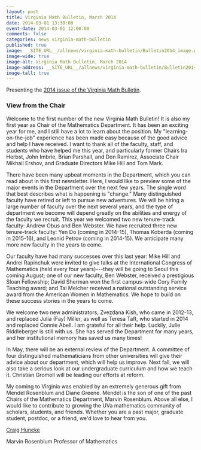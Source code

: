 ```yaml
---
layout: post
title: Virginia Math Bulletin, March 2014
date: 2014-03-01 13:30:00
event-date: 2014-03-01 12:00:00
comments: false
categories: news virginia-math-bulletin
published: true
image: __SITE_URL__/allnews/virginia-math-bulletin/Bulletin2014_image.png
image-wide: true
image-alt: Virginia Math Bulletin, March 2014
image-address: __SITE_URL__/allnews/virginia-math-bulletin/Bulletin2014.pdf
image-tall: true
---
```


Presenting the [2014 issue of the Virginia Math Bulletin]({{site.url}}/allnews/virginia-math-bulletin/Bulletin2014.pdf).

<!--more-->

<h3 class="mt-5 mb-3">View from the Chair</h3>

Welcome to the first number of the new Virginia Math Bulletin! It is also my first year as Chair of the
Mathematics Department. It has been an exciting year for me, and I still have a lot to learn about the
position. My "learning-on-the-job" experience has been made easy because of the good advice and
help I have received. I want to thank all of the faculty, staff, and students who have helped me this
year, and particularly former Chairs Ira Herbst, John Imbrie, Brian Parshall, and Don Ramirez,
Associate Chair Mikhail Ershov, and Graduate Directors Mike Hill and Tom Mark.

There have been many upbeat moments in the Department,
which you can read about in this first newsletter. Here, I would
like to preview some of the major events in the Department over
the next few years. The single word that best describes what is
happening is "change." Many distinguished faculty have retired
or left to pursue new adventures. We will be hiring a large
number of faculty over the next several years, and the type of
department we become will depend greatly on the abilities and
energy of the faculty we recruit. This year we welcomed two new
tenure-track faculty: Andrew Obus and Ben Webster. We have
recruited three new tenure-track faculty: Yen Do (coming in
2014-15), Thomas Koberda (coming in 2015-16), and Leonid
Petrov (coming in 2014-15). We anticipate many more new
faculty in the years to come.

Our faculty have had many successes over this last year: Mike
Hill and Andrei Rapinchuk were invited to give talks at the International Congress of Mathematics
(held every four years)---they will be going to Seoul this coming August; one of our new faculty, Ben
Webster, received a prestigious Sloan Fellowship; David Sherman won the first campus-wide Cory
Family Teaching award; and Tai Melcher received a national outstanding service award from the
American Women in Mathematics. We hope to build on these success stories in the years to come.

We welcome two new administrators, Zvezdana Kish, who came in 2012-13, and replaced Julia (Fay)
Miller, as well as Teresa Taft, who started in 2014 and replaced Connie Abell. I am grateful for all
their help. Luckily, Julie Riddleberger is still with us. She has served the Department for many years,
and her institutional memory has saved us many times!

In May, there will be an external review of the Department. A committee of four distinguished mathematicians
from other universities will give their advice about our department, which will help us
improve. Next fall, we will also take a serious look at our undergraduate curriculum and how we teach
it. Christian Gromoll will be leading our efforts at reform.

My coming to Virginia was enabled by an extremely generous gift from Mendel Rosenblum and Diane
Greene. Mendel is the son of one of the past Chairs of the Mathematics Department, Marvin
Rosenblum. Above all else, I would like to contribute to growing the UVa mathematics community of
scholars, students, and friends. Whether you are a past major, graduate student, postdoc, or a friend,
we'd love to hear from you.

[Craig Huneke]({{site.url}}/people/clh4xd/)

Marvin Rosenblum Professor of Mathematics
